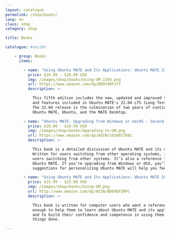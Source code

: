 ```yaml
---
layout: catalogue
permalink: /shop/books/
lang: en
class: shop
category: shop

title: Books

catalogue: #noi18n

    - group: Books
      items:

        - name: "Using Ubuntu MATE and Its Applications: Ubuntu MATE 22.04 LTS Edition"
          price: $19.99 - $29.99 USD
          img: /images/shop/books/Using-UM-2204.png
          url: https://www.amazon.com/dp/B09Y4RFJYY
          description: >-

            This fifth edition includes the new, updated and improved themes, applications, 
            and features included in Ubuntu MATE's 22.04 LTS (Long Term Support) release. 
            The 22.04 release is the culmination of two years of continual improvement to 
            Ubuntu MATE, Ubuntu, and the MATE Desktop.

        - name: "Ubuntu MATE: Upgrading from Windows or macOS - Second Edition"
          price: $10.00 - $18.50 USD
          img: /images/shop/books/Upgrading-to-UM.png
          url: https://www.amazon.com/dp/ASIN/1658872681
          description: >-

            This book is a detailed discussion of Ubuntu MATE and its major applications.
            Written for users switching from other operating systems, it’s not ONLY for
            users switching from other systems. It’s also a reference for everyone using
            Ubuntu MATE. If you’re upgrading from Windows or OSX, you’ll find that our
            suggestions for personalizing Ubuntu MATE will help you feel right at home.

        - name: "Using Ubuntu MATE and Its Applications: Ubuntu MATE 20.04 LTS Edition"
          price: $15.99 - $25.99 USD
          img: /images/shop/books/Using-UM.png
          url: http://www.amazon.com/dp/ASIN/B084DFZMFC
          description: >-

            This book is written for computer users who want a reference detailed
            enough to help them to learn about Ubuntu MATE and its applications
            and to build their confidence and competence in using them to get
            things done.

---
```

